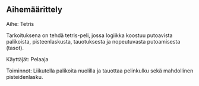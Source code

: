 ## Aihemäärittely

Aihe: Tetris

Tarkoituksena on tehdä tetris-peli, jossa logiikka koostuu putoavista palikoista, pisteenlaskusta, tauotuksesta ja nopeutuvasta putoamisesta (tasot).

Käyttäjät: Pelaaja

Toiminnot: Liikutella palikoita nuolilla ja tauottaa pelinkulku sekä mahdollinen pisteidenlasku.
